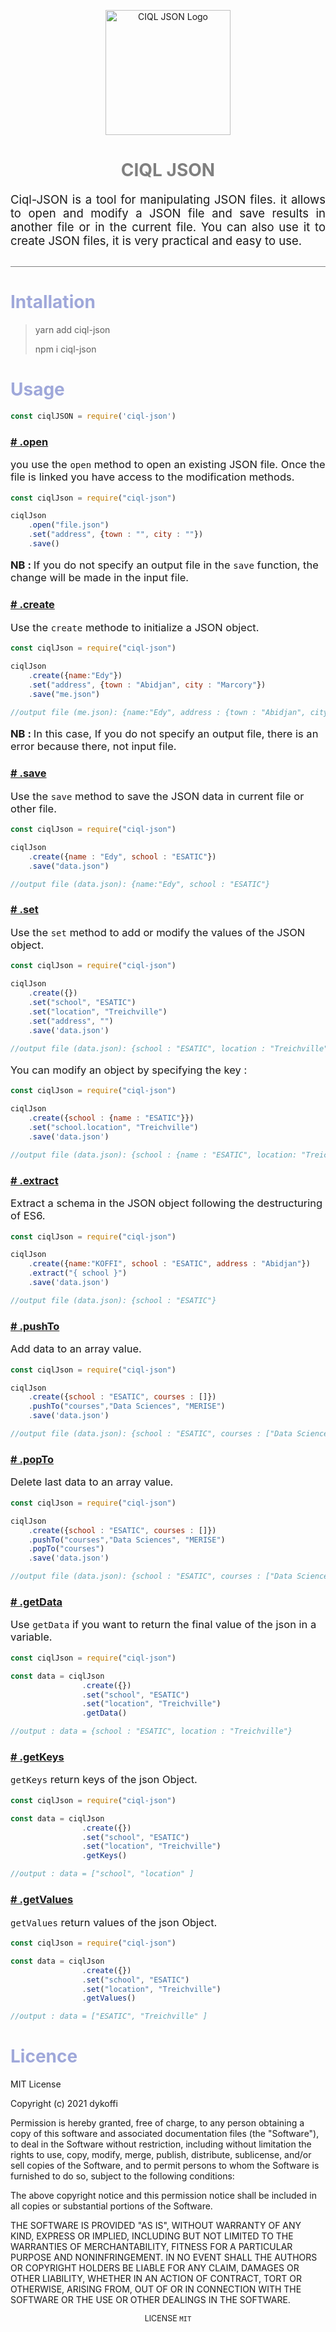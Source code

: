 
<p align="center">
  <img width="200" src="https://raw.githubusercontent.com/dykoffi/files/main/logoCIQLJSON2.png" alt="CIQL JSON Logo">
</p>

<h1 align="center" style="color:grey;font-family:">CIQL JSON</h1>
<p style="font-size:18.5px; border-bottom:1px solid grey; padding-bottom:30px" align="justify">
    Ciql-JSON is a tool for manipulating JSON files. it allows to open and modify a JSON file and save results in another file or in the current file. You can also use it to create JSON files, it is very practical and easy to use.
</p>
<h1 style="color:#9fa8da;">Intallation</h1>

> yarn add ciql-json
> 
> npm i ciql-json

<h1 style="color:#9fa8da;">Usage</h1>


```js
const ciqlJSON = require('ciql-json')
```
<h3 id="funcopen" style="color:#ff80ab;">
<a href="#funcopen"># .open</a></h3>

<p style="font-size:16.5px">
you use the <code>open</code> method to open an existing JSON file. Once the file is linked you have access to the modification methods.
</p>

```js
const ciqlJson = require("ciql-json")

ciqlJson
    .open("file.json")
    .set("address", {town : "", city : ""})
    .save()
```
<p style="font-size:16.5px">
<b>NB : </b> If you do not specify an output file in the <code>save</code> function, the change will be made in the input file.
</p>


<h3 id="funccreate" style="color:#ff80ab;">
<a href="#funccreate"># .create</a></h3>
<p style="font-size:16.5px">
Use the  <code>create</code>  methode to initialize a JSON object.
</p>

```js
const ciqlJson = require("ciql-json")

ciqlJson
    .create({name:"Edy"})
    .set("address", {town : "Abidjan", city : "Marcory"})
    .save("me.json")

//output file (me.json): {name:"Edy", address : {town : "Abidjan", city : "Marcory"}
```

<p style="font-size:16.5px">
<b>NB : </b>In this case, If you do not specify an output file, there is an error because there, not input file.
</p>

<h3 id="funcsave" style="color:#ff80ab;">
<a href="#funcsave"># .save</a> </h3>
<p style="font-size:16.5px">
Use the <code>save</code> method to save the JSON data in current file or other file.
</p>

```js
const ciqlJson = require("ciql-json")

ciqlJson
    .create({name : "Edy", school : "ESATIC"})
    .save("data.json")

//output file (data.json): {name:"Edy", school : "ESATIC"}
```

<h3 id="funcset" style="color:#ff80ab;">
<a href="#funcset">#  .set</a></h3>

<p style="font-size:16.5px">
Use the <code>set</code> method to add or modify the values ​​of the JSON object.
</p>


```js
const ciqlJson = require("ciql-json")

ciqlJson
    .create({})
    .set("school", "ESATIC")
    .set("location", "Treichville")
    .set("address", "")
    .save('data.json')

//output file (data.json): {school : "ESATIC", location : "Treichville", address : ""}
```

<p style="font-size:16.5px">
You can modify an object by specifying the key : 
</p>

```js
const ciqlJson = require("ciql-json")

ciqlJson
    .create({school : {name : "ESATIC"}})
    .set("school.location", "Treichville")
    .save('data.json')

//output file (data.json): {school : {name : "ESATIC", location: "Treichville",}}
```

<h3 id="funcextract" style="color:#ff80ab;">
<a href="#funcextract">#  .extract</a></h3>
<p style="font-size:16.5px">
Extract a schema in the JSON object following the destructuring of ES6.
</p>

```js
const ciqlJson = require("ciql-json")

ciqlJson
    .create({name:"KOFFI", school : "ESATIC", address : "Abidjan"})
    .extract("{ school }")
    .save('data.json')

//output file (data.json): {school : "ESATIC"}
```


<h3 id="funcpush" style="color:#ff80ab;">
<a href="#funcpush">#  .pushTo</a></h3>
<p style="font-size:16.5px">
Add data to an array value.
</p>

```js
const ciqlJson = require("ciql-json")

ciqlJson
    .create({school : "ESATIC", courses : []})
    .pushTo("courses","Data Sciences", "MERISE")
    .save('data.json')

//output file (data.json): {school : "ESATIC", courses : ["Data Sciences", "MERISE"]}
```

<h3 id="funcpop" style="color:#ff80ab;">
<a href="#funcpop">#  .popTo</a></h3>
<p style="font-size:16.5px">
Delete last data to an array value.
</p>

```js
const ciqlJson = require("ciql-json")

ciqlJson
    .create({school : "ESATIC", courses : []})
    .pushTo("courses","Data Sciences", "MERISE")
    .popTo("courses")
    .save('data.json')

//output file (data.json): {school : "ESATIC", courses : ["Data Sciences"]}
```

<h3 id="funcgetData" style="color:#ff80ab;">
<a href="#funcgetData"># .getData</a></h3>

<p style="font-size:16.5px">
Use <code>getData</code> if you want to return the final value of the json in a variable.
</p>


```js
const ciqlJson = require("ciql-json")

const data = ciqlJson
                .create({})
                .set("school", "ESATIC")
                .set("location", "Treichville")
                .getData()

//output : data = {school : "ESATIC", location : "Treichville"}
```
<h3 id="funcgetKeys" style="color:#ff80ab;">
<a href="#funcgetKeys"># .getKeys</a></h3>

<p style="font-size:16.5px">
<code>getKeys</code> return keys of the json Object.
</p>


```js
const ciqlJson = require("ciql-json")

const data = ciqlJson
                .create({})
                .set("school", "ESATIC")
                .set("location", "Treichville")
                .getKeys()

//output : data = ["school", "location" ]
```

<h3 id="funcgetValues" style="color:#ff80ab;">
<a href="#funcgetValues"># .getValues</a></h3>

<p style="font-size:16.5px">
<code>getValues</code> return values of the json Object.
</p>


```js
const ciqlJson = require("ciql-json")

const data = ciqlJson
                .create({})
                .set("school", "ESATIC")
                .set("location", "Treichville")
                .getValues()

//output : data = ["ESATIC", "Treichville" ]
```
<h1 style="color:#9fa8da;">Licence</h1>
<p>
MIT License

Copyright (c) 2021 dykoffi

Permission is hereby granted, free of charge, to any person obtaining a copy
of this software and associated documentation files (the "Software"), to deal
in the Software without restriction, including without limitation the rights
to use, copy, modify, merge, publish, distribute, sublicense, and/or sell
copies of the Software, and to permit persons to whom the Software is
furnished to do so, subject to the following conditions:

The above copyright notice and this permission notice shall be included in all
copies or substantial portions of the Software.

THE SOFTWARE IS PROVIDED "AS IS", WITHOUT WARRANTY OF ANY KIND, EXPRESS OR
IMPLIED, INCLUDING BUT NOT LIMITED TO THE WARRANTIES OF MERCHANTABILITY,
FITNESS FOR A PARTICULAR PURPOSE AND NONINFRINGEMENT. IN NO EVENT SHALL THE
AUTHORS OR COPYRIGHT HOLDERS BE LIABLE FOR ANY CLAIM, DAMAGES OR OTHER
LIABILITY, WHETHER IN AN ACTION OF CONTRACT, TORT OR OTHERWISE, ARISING FROM,
OUT OF OR IN CONNECTION WITH THE SOFTWARE OR THE USE OR OTHER DEALINGS IN THE
SOFTWARE.
</p>
<p align="center" style="font-size:12.5px">
LICENSE <code>MIT</code>
</p>